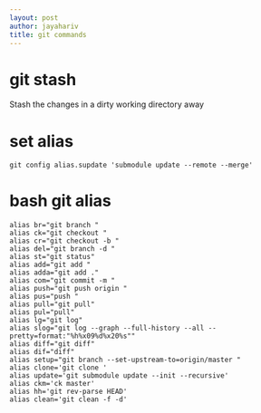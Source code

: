 ```yaml
---
layout: post
author: jayahariv
title: git commands
---
```


# git stash
Stash the changes in a dirty working directory away

# set alias
`git config alias.supdate 'submodule update --remote --merge'`

# bash git alias

```
alias br="git branch "
alias ck="git checkout "
alias cr="git checkout -b "
alias del="git branch -d "
alias st="git status"
alias add="git add "
alias adda="git add ."
alias com="git commit -m "
alias push="git push origin "
alias pus="push "
alias pull="git pull"
alias pul="pull"
alias lg="git log"
alias slog="git log --graph --full-history --all --pretty=format:"%h%x09%d%x20%s""
alias diff="git diff"
alias dif="diff"
alias setup="git branch --set-upstream-to=origin/master "
alias clone='git clone '
alias update='git submodule update --init --recursive'
alias ckm='ck master'
alias hh='git rev-parse HEAD'
alias clean='git clean -f -d'
```
